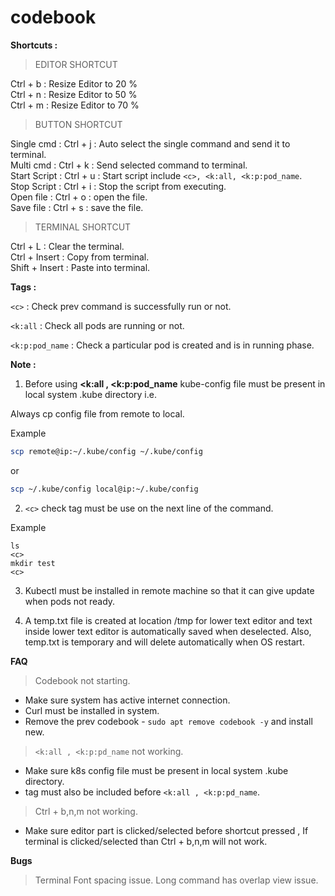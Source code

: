 # codebook



**Shortcuts :**

> EDITOR SHORTCUT

Ctrl + b : Resize Editor to 20 %\
Ctrl + n : Resize Editor to 50 %\
Ctrl + m : Resize Editor to 70 %

> BUTTON SHORTCUT

Single cmd : Ctrl + j : Auto select the single command and send it to terminal.\
Multi cmd : Ctrl + k : Send selected command to terminal.\
Start Script : Ctrl + u : Start script include ```<c>, <k:all, <k:p:pod_name```.\
Stop Script : Ctrl + i : Stop the script from executing.\
Open file : Ctrl + o : open the file.\
Save file : Ctrl + s : save the file.

> TERMINAL SHORTCUT

Ctrl + L : Clear the terminal.\
Ctrl + Insert : Copy from terminal.\
Shift + Insert : Paste into terminal.


**Tags :**

```<c>``` : Check prev command is successfully run or not. 

```<k:all``` : Check all pods are running or not.

```<k:p:pod_name``` : Check a particular pod is created and is in running phase.


**Note :**

1. Before using **<k:all , <k:p:pod_name** kube-config file must be present in local system .kube directory i.e. 
  
Always cp config file from remote to local.
  
Example
```bash
scp remote@ip:~/.kube/config ~/.kube/config
```
or
```bash
scp ~/.kube/config local@ip:~/.kube/config
```

2. ```<c>``` check tag must be use on the next line of the command.

Example

```
ls
<c>
mkdir test
<c>
```

3. Kubectl must be installed in remote machine so that it can give update when pods not ready.


4. A temp.txt file is created at location /tmp for lower text editor and text inside lower text editor is automatically saved when deselected.
   Also, temp.txt is temporary and will delete automatically when OS restart.


**FAQ**

> Codebook not starting.
* Make sure system has active internet connection.
* Curl must be installed in system.
* Remove the prev codebook - ```sudo apt remove codebook -y``` and install new.

> ```<k:all , <k:p:pd_name``` not working.
* Make sure k8s config file must be present in local system .kube directory. 
* <c> tag must also be included before ```<k:all , <k:p:pd_name```.
  
> Ctrl + b,n,m not working.
* Make sure editor part is clicked/selected before shortcut pressed , If terminal is clicked/selected than Ctrl + b,n,m will not work.
  

**Bugs**
  
> Terminal Font spacing issue.
> Long command has overlap view issue.
